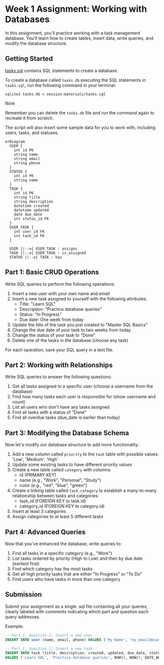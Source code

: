 # Week 1 Assignment: Working with Databases

In this assignment, you'll practice working with a task management database. You'll learn how to create tables, insert data, write queries, and modify the database structure.

## Getting Started

[tasks.sql](./session-materials/tasks.sql) contains SQL statements to create a database.

To create a database called `tasks.db` executing the SQL statements in `tasks.sql`, run the following command in your terminal:

```shell
sqlite3 tasks.db < session-materials/tasks.sql
```

> [!NOTE]
> Remember you can delete the `tasks.db` file and run the command again to recreate it from scratch.

The script will also insert some sample data for you to work with, including users, tasks, and statuses.

```mermaid
erDiagram
  USER {
    int id PK
    string name
    string email
    string phone
  }
  STATUS {
    int id PK
    string name
  }
  TASK {
    int id PK
    string title
    string description
    datetime created
    datetime updated
    date due_date
    int status_id FK
  }
  USER_TASK {
    int user_id FK
    int task_id FK
  }

  USER ||--o{ USER_TASK : assigns
  TASK ||--o{ USER_TASK : is_assigned
  STATUS ||--o{ TASK : has
```


## Part 1: Basic CRUD Operations

Write SQL queries to perform the following operations:

1. Insert a new user with your own name and email
2. Insert a new task assigned to yourself with the following attributes:
   - Title: "Learn SQL"
   - Description: "Practice database queries"
   - Status: "In Progress"
   - Due date: One week from today
3. Update the title of the task you just created to "Master SQL Basics"
4. Change the due date of your task to two weeks from today
5. Change the status of your task to "Done"
6. Delete one of the tasks in the database (choose any task)

For each operation, save your SQL query in a text file.

## Part 2: Working with Relationships

Write SQL queries to answer the following questions:

1. Get all tasks assigned to a specific user (choose a username from the database)
2. Find how many tasks each user is responsible for (show username and count)
3. List all users who don't have any tasks assigned
4. Find all tasks with a status of "Done"
5. Find all overdue tasks (due_date is earlier than today)

## Part 3: Modifying the Database Schema

Now let's modify our database structure to add more functionality:

1. Add a new column called `priority` to the `task` table with possible values: 'Low', 'Medium', 'High'
2. Update some existing tasks to have different priority values
3. Create a new table called `category` with columns:
   - id (PRIMARY KEY)
   - name (e.g., "Work", "Personal", "Study")
   - color (e.g., "red", "blue", "green")
4. Create a linking table called `task_category` to establish a many-to-many relationship between tasks and categories:
   - task_id (FOREIGN KEY to task.id)
   - category_id (FOREIGN KEY to category.id)
5. Insert at least 3 categories
6. Assign categories to at least 5 different tasks

## Part 4: Advanced Queries

Now that you've enhanced the database, write queries to:

1. Find all tasks in a specific category (e.g., "Work")
2. List tasks ordered by priority (High to Low) and then by due date (earliest first)
3. Find which category has the most tasks
4. Get all high priority tasks that are either "In Progress" or "To Do"
5. Find users who have tasks in more than one category

## Submission

Submit your assignment as a single .sql file containing all your queries, clearly labeled with comments indicating which part and question each query addresses.

Example:
```sql
-- Part 1, Question 1: Insert a new user
INSERT INTO user (name, email, phone) VALUES ('My Name', 'my_email@example.com', '123-456-7890');

-- Part 1, Question 2: Insert a new task
INSERT INTO task (title, description, created, updated, due_date, status_id)
VALUES ('Learn SQL', 'Practice database queries', NOW(), NOW(), DATE_ADD(NOW(), INTERVAL 7 DAY), 2);
```
